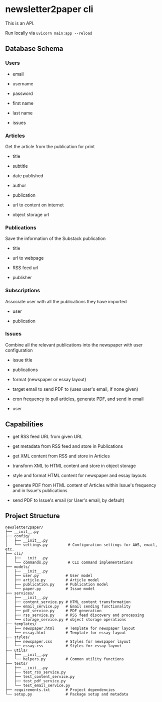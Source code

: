 # newsletter2paper cli

This is an API. 

Run locally via `uvicorn main:app --reload`


## Database Schema


### Users

- email

- username

- password

- first name

- last name

- issues


### Articles

Get the article from the publication for print

- title

- subtitle

- date published

- author

- publication

- url to content on internet

- object storage url


### Publications

Save the information of the Substack publication

- title

- url to webpage

- RSS feed url

- publisher


### Subscriptions

Associate user with all the publications they have imported

- user

- publication


### Issues

Combine all the relevant publications into the newspaper with user configuration

- issue title

- publications

- format (newspaper or essay layout)

- target email to send PDF to (uses user's email, if none given)

- cron frequency to pull articles, generate PDF, and send in email

- user


## Capabilities

- get RSS feed URL from given URL

- get metadata from RSS feed and store in Publications

- get XML content from RSS and store in Articles

- transform XML to HTML content and store in object storage

- style and format HTML content for newspaper and essay layouts

- generate PDF from HTML content of Articles within Issue's frequency and in Issue's publications

- send PDF to Issue's email (or User's email, by default)


## Project Structure

```
newsletter2paper/
├── __init__.py
├── config/
│   ├── __init__.py
│   └── settings.py         # Configuration settings for AWS, email, etc.
├── cli/
│   ├── __init__.py
│   └── commands.py         # CLI command implementations
├── models/
│   ├── __init__.py
│   ├── user.py            # User model
│   ├── article.py         # Article model
│   ├── publication.py     # Publication model
│   └── paper.py           # Issue model
├── services/
│   ├── __init__.py
│   ├── content_service.py # HTML content transformation
│   ├── email_service.py   # Email sending functionality
│   ├── pdf_service.py     # PDF generation
│   ├── rss_service.py     # RSS feed discovery and processing
│   └── storage_service.py # object storage operations
├── templates/
│   ├── newspaper.html     # Template for newspaper layout
│   └── essay.html         # Template for essay layout
├── styles/
│   ├── newspaper.css      # Styles for newspaper layout
│   └── essay.css          # Styles for essay layout
├── utils/
│   ├── __init__.py
│   └── helpers.py         # Common utility functions
├── tests/
│   ├── __init__.py
│   ├── test_rss_service.py
│   ├── test_content_service.py
│   ├── test_pdf_service.py
│   └── test_email_service.py
├── requirements.txt       # Project dependencies
└── setup.py               # Package setup and metadata
```